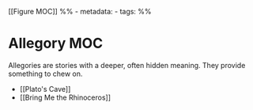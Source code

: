 [[Figure MOC]]
%% - metadata:
	- tags: %%
# Allegory MOC
Allegories are stories with a deeper, often hidden meaning. They provide something to chew on.

- [[Plato's Cave]]
- [[Bring Me the Rhinoceros]] 
